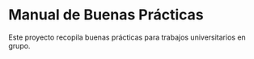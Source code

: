 # Manual de Buenas Prácticas

Este proyecto recopila buenas prácticas para trabajos universitarios en grupo.
